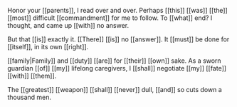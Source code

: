 Honor your [[parents]], I read over and over. Perhaps [[this]] [[was]] [[the]] [[most]] difficult [[commandment]] for me to follow. To [[what]] end? I thought, and came up [[with]] no answer.

But that [[is]] exactly it. [[There]] [[is]] no [[answer]]. It [[must]] be done for [[itself]], in its own [[right]]. 

[[family|Family]] and [[duty]] [[are]] for [[their]] [[own]] sake. As a sworn guardian [[of]] [[my]] lifelong caregivers, I [[shall]] negotiate [[my]] [[fate]] [[with]] [[them]].

The [[greatest]] [[weapon]] [[shall]] [[never]] dull, [[and]] so cuts down a thousand men.